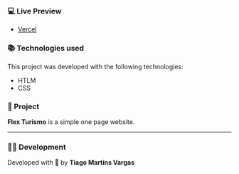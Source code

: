 ### 💻 Live Preview

- [Vercel](https://flex-turismos-steel.vercel.app/)

### 📚 Technologies used

This project was developed with the following technologies:

- HTLM
- CSS

### 🚀 Project

**Flex Turismo** is a simple one page website.

---

### 👨‍💻 Development

Developed with 💜 by **Tiago Martins Vargas**
